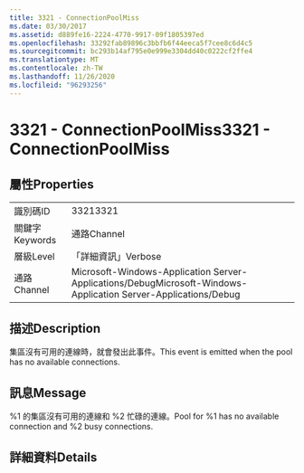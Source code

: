 ```yaml
---
title: 3321 - ConnectionPoolMiss
ms.date: 03/30/2017
ms.assetid: d889fe16-2224-4770-9917-09f1805397ed
ms.openlocfilehash: 33292fab89896c3bbfb6f44eeca5f7cee8c6d4c5
ms.sourcegitcommit: bc293b14af795e0e999e3304dd40c0222cf2ffe4
ms.translationtype: MT
ms.contentlocale: zh-TW
ms.lasthandoff: 11/26/2020
ms.locfileid: "96293256"
---
```

# <a name="3321---connectionpoolmiss"></a><span data-ttu-id="81836-102">3321 - ConnectionPoolMiss</span><span class="sxs-lookup"><span data-stu-id="81836-102">3321 - ConnectionPoolMiss</span></span>

## <a name="properties"></a><span data-ttu-id="81836-103">屬性</span><span class="sxs-lookup"><span data-stu-id="81836-103">Properties</span></span>  
  
|||  
|-|-|  
|<span data-ttu-id="81836-104">識別碼</span><span class="sxs-lookup"><span data-stu-id="81836-104">ID</span></span>|<span data-ttu-id="81836-105">3321</span><span class="sxs-lookup"><span data-stu-id="81836-105">3321</span></span>|  
|<span data-ttu-id="81836-106">關鍵字</span><span class="sxs-lookup"><span data-stu-id="81836-106">Keywords</span></span>|<span data-ttu-id="81836-107">通路</span><span class="sxs-lookup"><span data-stu-id="81836-107">Channel</span></span>|  
|<span data-ttu-id="81836-108">層級</span><span class="sxs-lookup"><span data-stu-id="81836-108">Level</span></span>|<span data-ttu-id="81836-109">「詳細資訊」</span><span class="sxs-lookup"><span data-stu-id="81836-109">Verbose</span></span>|  
|<span data-ttu-id="81836-110">通路</span><span class="sxs-lookup"><span data-stu-id="81836-110">Channel</span></span>|<span data-ttu-id="81836-111">Microsoft-Windows-Application Server-Applications/Debug</span><span class="sxs-lookup"><span data-stu-id="81836-111">Microsoft-Windows-Application Server-Applications/Debug</span></span>|  
  
## <a name="description"></a><span data-ttu-id="81836-112">描述</span><span class="sxs-lookup"><span data-stu-id="81836-112">Description</span></span>  

 <span data-ttu-id="81836-113">集區沒有可用的連線時，就會發出此事件。</span><span class="sxs-lookup"><span data-stu-id="81836-113">This event is emitted when the pool has no available connections.</span></span>  
  
## <a name="message"></a><span data-ttu-id="81836-114">訊息</span><span class="sxs-lookup"><span data-stu-id="81836-114">Message</span></span>  

 <span data-ttu-id="81836-115">%1 的集區沒有可用的連線和 %2 忙碌的連線。</span><span class="sxs-lookup"><span data-stu-id="81836-115">Pool for %1 has no available connection and %2 busy connections.</span></span>  
  
## <a name="details"></a><span data-ttu-id="81836-116">詳細資料</span><span class="sxs-lookup"><span data-stu-id="81836-116">Details</span></span>
